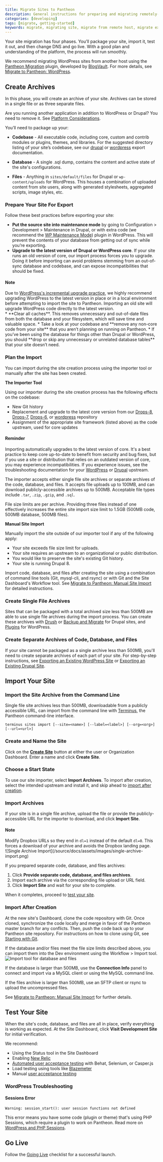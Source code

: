 ```yaml
---
title: Migrate Sites to Pantheon
description: General instructions for preparing and migrating remotely-hosted Drupal or WordPress sites to Pantheon.
categories: [developing]
tags: [migrate, getting-started]
keywords: migrate, migrating site, migrate from remote host, migrate existing site, migrate from other host, migrate from another host, how to migrate an existing site, alternate host, another host, migration, migrations, migrates, move site to pantheon, move from remote host, move from current host, move hosts, changing hosting providers, how to move hosting to pantheon
---
```


Your site migration has four phases. You’ll package your site, import it, test it out, and then change DNS and go live. With a good plan and understanding of the platform, the process will run smoothly.

We recommend migrating WordPress sites from another host using the [Pantheon Migration](https://wordpress.org/plugins/bv-pantheon-migration/) plugin, developed by [BlogVault](https://blogvault.net/). For more details, see [Migrate to Pantheon: WordPress](/docs/articles/sites/migrate/pantheon-migration-plugin).

## Create Archives

In this phase, you will create an archive of your site. Archives can be stored in a single file or as three separate files.

Are you running another application in addition to WordPress or Drupal? You need to remove it. See [Platform Considerations](/docs/platform-considerations/#one-application-per-site).

You’ll need to package up your:

- **Codebase** - All executable code, including core, custom and contrib modules or plugins, themes, and libraries. For the suggested directory listing of your site’s codebase, see our [drupal](/docs/drupal-export#manually-create-archive) or [wordpress](/docs/wordpress-export#manually-create-separate-site-archives) export documentation.

- **Database** - A single .sql dump, contains the content and active state of the site's configurations.

- **Files** - Anything in `sites/default/files` for Drupal or `wp-content/uploads` for WordPress. This houses a combination of uploaded content from site users, along with generated stylesheets, aggregated scripts, image styles, etc.


### Prepare Your Site For Export

Follow these best practices before exporting your site:

* **Put the source site into maintenance mode** by going to Configuration > Development > Maintenance in Drupal, or with extra code (we recommend the [WP Maintenance Mode](https://wordpress.org/plugins/wp-maintenance-mode/)) plugin in WordPress.  This will prevent the contents of your database from getting out of sync while you’re exporting.
* **Upgrade to the latest version of Drupal or WordPress core**. If your site runs an old version of core, our import process forces you to upgrade. Doing it before importing can avoid problems stemming from an out-of-sync database and codebase, and can expose incompatibilities that should be fixed.

<div class="alert alert-info" role="alert">
<h4>Note</h4>
Due to <a href="https://codex.wordpress.org/Upgrading_WordPress_-_Extended_Instructions#Upgrading_Across_Multiple_Versions">WordPress's incremental upgrade practice</a>, we highly recommend upgrading WordPress to the latest version in place or in a local environment before attempting to import the site to Pantheon. Importing an old site will upgrade WordPress code directly to the latest version.</div>
* **Clear all caches**. This removes unnecessary and out-of-date files from both the database and your filesystem, which will save time and valuable space.
* Take a look at your codebase and **remove any non-core code from your site** that you aren’t planning on running on Pantheon.
* If you’ve been using the database for things other than Drupal or WordPress, you should **drop or skip any unnecessary or unrelated database tables** that your site doesn’t need.

### Plan the Import
You can import during the site creation process using the importer tool or manually after the site has been created.

**The Importer Tool**

Using our importer during the site creation process has the following effects on the codebase:

 - New Git history
 - Replacement and upgrade to the latest core version from our [Drops-8](https://github.com/pantheon-systems/drops-8), [Drops-7](https://github.com/pantheon-systems/drops-7), [Drops-6](https://github.com/pantheon-systems/drops-6), or [wordpress](https://github.com/pantheon-systems/wordpress) repository
 - Assignment of the appropriate site framework (listed above) as the code upstream, used for core updates

<div class="alert alert-info" role="alert">
<h4>Reminder</h4>Importing automatically upgrades to the latest version of core. It's a best practice to keep core up-to-date to benefit from security and bug fixes, but if you use a site or distribution that relies on an outdated version of core, you may experience incompatibilities. If you experience issues, see the troubleshooting documentation for your <a href="https://codex.wordpress.org/Updating_WordPress#Troubleshooting">WordPress</a> or <a href="https://www.drupal.org/troubleshooting"> Drupal</a> upstream.</div>

The importer accepts either single file site archives or separate archives of the code, database, and files. It accepts file uploads up to 100MB, and can download publicly-accessible archives up to 500MB. Acceptable file types include `.tar`, `.zip`, `.gzip`, and `.sql`.

File size limits are per archive. Providing three files instead of one effectively increases the entire site import size limit to 1.5GB (500MB code, 500MB database, 500MB files).

**Manual Site Import**

Manually import the site outside of our importer tool if any of the following apply:

- Your site exceeds file size limit for uploads.
- Your site requires an upstream to an organizational or public distribution.
- You would like to preserve the site's existing Git history.
- Your site is running Drupal 8.

Import code, database, and files after creating the site using a combination of command line tools (Git, mysql-cli, and rsync) or with Git and the Site Dashboard's Workflow tool. See [Migrate to Pantheon: Manual Site Import](/docs/manual-import) for detailed instructions.

### Create Single File Archives
 Sites that can be packaged with a total archived size less than 500MB are able to use single file archives during the import process. You can create these archives with [Drush](/docs/drupal-export#create-archive-using-drush) or [Backup and Migrate](/docs/drupal-export#create-archive-using-backup-and-migrate) for Drupal sites, and [Plugins](/docs/wordpress-export#export-wordpress-via-plugins) for WordPress.

### Create Separate Archives of Code, Database, and Files

If your site cannot be packaged as a single archive less than 500MB, you'll need to create separate archives of each part of your site. For step-by-step instructions, see [Exporting an Existing WordPress Site](/docs/wordpress-export#manually-create-separate-site-archives) or [Exporting an Existing Drupal Site](/docs/drupal-export#manually-create-archive).

## Import Your Site

### Import the Site Archive from the Command Line
Single file site archives less than 500MB, downloadable from a publicly accessible URL, can import from the command line with [Terminus](/docs/terminus/), the Pantheon command-line interface.

```
terminus sites import [--site=<name>] [--label=<label>] [--org=<org>] [--url=<url>]
```

### Create and Name the Site

Click on the [**Create Site**](https://dashboard.pantheon.io/sites/create) button at either the user or Organization Dashboard. Enter a name and click **Create Site**.

### Choose a Start State
To use our site importer, select **Import Archives**.
To import after creation, select the intended upstream and install it, and skip ahead to [import after creation](#import-after-creation).

### Import Archives

If your site is in a single file archive, upload the file or provide the publicly-accessible URL for the importer to download, and click **Import Site**. <div class="alert alert-info" role="alert">

<h4>Note</h4>
Modify Dropbox URLs so they end in <code>dl=1</code> instead of the default <code>dl=0</code>. This forces a download of your archive and avoids the Dropbox landing page.  </div>
 ![Single Archive Import](/source/docs/assets/images/single-archive-import.png)

If you prepared separate code, database, and files archives:

 1. Click **Provide separate code, database, and files archives**.
 2. Import each archive via the corresponding file upload or URL field.
 3. Click **Import Site** and wait for your site to complete.

When it completes, proceed to [test your site](#test-your-site).

### Import After Creation

At the new site's Dashboard, clone the code repository with Git. Once cloned, synchronize the code locally and merge in favor of the Pantheon master branch for any conflicts. Then, push the code back up to your Pantheon site repository. For instructions on how to clone using Git, see [Starting with Git](/docs/git/).

If the database and/or files meet the file size limits described above, you can import them into the Dev environment using the Workflow > Import tool.
 ![Import tool for database and files](/source/docs/assets/images/import-tool-db-and-files.png)

If the database is larger than 500MB, use the **Connection Info** panel to connect and import via a MySQL client or using the MySQL command line.

If the files archive is larger than 500MB, use an SFTP client or rsync to upload the uncompressed files.

See [Migrate to Pantheon: Manual Site Import](/docs/manual-import) for further details.

## Test Your Site
When the site's code, database, and files are all in place, verify everything is working as expected. At the Site Dashboard, click **Visit Development Site** for initial verification.

We recommend:

 - Using the Status tool in the Site Dashboard
 - Enabling [New Relic](/docs/new-relic)
 - [Automated user acceptance testing](/docs/guides/wordpress-automated-testing) with Behat, Selenium, or Casper.js
 - Load testing using tools like [Blazemeter](/docs/guides/load-testing-with-blazemeter/)
 - Manual [user acceptance testing](https://en.wikipedia.org/wiki/Acceptance_testing#User_acceptance_testing)

### WordPress Troubleshooting
#### Sessions Error
```
Warning: session_start(): user session functions not defined
```  
This error means you have some code (plugin or theme) that's using PHP Sessions, which require a plugin to work on Pantheon. Read more on [WordPress and PHP Sessions](/docs/wordpress-sessions).

## Go Live
Follow the [Going Live](/docs/going-live) checklist for a successful launch.
